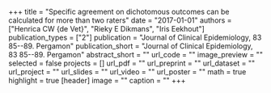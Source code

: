 +++
title = "Specific agreement on dichotomous outcomes can be calculated for more than two raters"
date = "2017-01-01"
authors = ["Henrica CW {de Vet}", "Rieky E Dikmans", "Iris Eekhout"]
publication_types = ["2"]
publication = "Journal of Clinical Epidemiology, 83 85--89. Pergamon"
publication_short = "Journal of Clinical Epidemiology, 83 85--89. Pergamon"
abstract_short = ""
url_code = ""
image_preview = ""
selected = false
projects = []
url_pdf = ""
url_preprint = ""
url_dataset = ""
url_project = ""
url_slides = ""
url_video = ""
url_poster = ""
math = true
highlight = true
[header]
image = ""
caption = ""
+++
